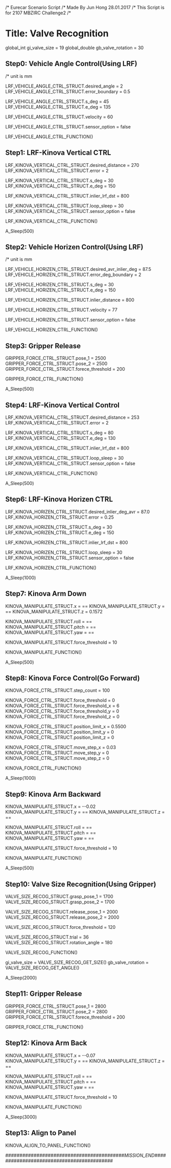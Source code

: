 /* Eurecar Scenario Script 
/* Made By Jun Hong 28.01.2017
/* This Script is for 2107 MBZIRC Challenge2
/*

# Title: Valve Recognition

global_int gi_valve_size = 19
global_double gb_valve_rotation = 30

## Step0: Vehicle Angle Control(Using LRF)
/* unit is mm

LRF_VEHICLE_ANGLE_CTRL_STRUCT.desired_angle = 2
LRF_VEHICLE_ANGLE_CTRL_STRUCT.error_boundary = 0.5

LRF_VEHICLE_ANGLE_CTRL_STRUCT.s_deg = 45
LRF_VEHICLE_ANGLE_CTRL_STRUCT.e_deg = 135

LRF_VEHICLE_ANGLE_CTRL_STRUCT.velocity = 60

LRF_VEHICLE_ANGLE_CTRL_STRUCT.sensor_option = false

LRF_VEHICLE_ANGLE_CTRL_FUNCTION()

## Step1: LRF-Kinova Vertical CTRL

LRF_KINOVA_VERTICAL_CTRL_STRUCT.desired_distance = 270
LRF_KINOVA_VERTICAL_CTRL_STRUCT.error = 2

LRF_KINOVA_VERTICAL_CTRL_STRUCT.s_deg = 30
LRF_KINOVA_VERTICAL_CTRL_STRUCT.e_deg = 150

LRF_KINOVA_VERTICAL_CTRL_STRUCT.inlier_lrf_dst = 800

LRF_KINOVA_VERTICAL_CTRL_STRUCT.loop_sleep = 30
LRF_KINOVA_VERTICAL_CTRL_STRUCT.sensor_option = false

LRF_KINOVA_VERTICAL_CTRL_FUNCTION()

A_Sleep(500)

## Step2: Vehicle Horizen Control(Using LRF)
/* unit is mm

LRF_VEHICLE_HORIZEN_CTRL_STRUCT.desired_avr_inlier_deg = 87.5
LRF_VEHICLE_HORIZEN_CTRL_STRUCT.error_deg_boundary = 2

LRF_VEHICLE_HORIZEN_CTRL_STRUCT.s_deg = 30
LRF_VEHICLE_HORIZEN_CTRL_STRUCT.e_deg = 150

LRF_VEHICLE_HORIZEN_CTRL_STRUCT.inlier_distance = 800


LRF_VEHICLE_HORIZEN_CTRL_STRUCT.velocity = 77

LRF_VEHICLE_HORIZEN_CTRL_STRUCT.sensor_option = false

LRF_VEHICLE_HORIZEN_CTRL_FUNCTION()

## Step3: Gripper Release

GRIPPER_FORCE_CTRL_STRUCT.pose_1 = 2500
GRIPPER_FORCE_CTRL_STRUCT.pose_2 = 2500
GRIPPER_FORCE_CTRL_STRUCT.forece_threshold = 200

GRIPPER_FORCE_CTRL_FUNCTION()

A_Sleep(500)

## Step4: LRF-Kinova Vertical Control

LRF_KINOVA_VERTICAL_CTRL_STRUCT.desired_distance = 253
LRF_KINOVA_VERTICAL_CTRL_STRUCT.error = 2

LRF_KINOVA_VERTICAL_CTRL_STRUCT.s_deg = 80
LRF_KINOVA_VERTICAL_CTRL_STRUCT.e_deg = 130

LRF_KINOVA_VERTICAL_CTRL_STRUCT.inlier_lrf_dst = 800

LRF_KINOVA_VERTICAL_CTRL_STRUCT.loop_sleep = 30
LRF_KINOVA_VERTICAL_CTRL_STRUCT.sensor_option = false

LRF_KINOVA_VERTICAL_CTRL_FUNCTION()

A_Sleep(500)

## Step6: LRF-Kinova Horizen CTRL

LRF_KINOVA_HORIZEN_CTRL_STRUCT.desired_inlier_deg_avr = 87.0
LRF_KINOVA_HORIZEN_CTRL_STRUCT.error = 0.25

LRF_KINOVA_HORIZEN_CTRL_STRUCT.s_deg = 30
LRF_KINOVA_HORIZEN_CTRL_STRUCT.e_deg = 150

LRF_KINOVA_HORIZEN_CTRL_STRUCT.inlier_lrf_dst = 800

LRF_KINOVA_HORIZEN_CTRL_STRUCT.loop_sleep = 30
LRF_KINOVA_HORIZEN_CTRL_STRUCT.sensor_option = false

LRF_KINOVA_HORIZEN_CTRL_FUNCTION()

A_Sleep(1000)

## Step7: Kinova Arm Down

KINOVA_MANIPULATE_STRUCT.x = ==
KINOVA_MANIPULATE_STRUCT.y = ==
KINOVA_MANIPULATE_STRUCT.z = 0.1572

KINOVA_MANIPULATE_STRUCT.roll = ==
KINOVA_MANIPULATE_STRUCT.pitch = ==
KINOVA_MANIPULATE_STRUCT.yaw = ==

KINOVA_MANIPULATE_STRUCT.force_threshold = 10

KINOVA_MANIPULATE_FUNCTION()

A_Sleep(500)

## Step8: Kinova Force Control(Go Forward)

KINOVA_FORCE_CTRL_STRUCT.step_count = 100

KINOVA_FORCE_CTRL_STRUCT.force_threshold = 0
KINOVA_FORCE_CTRL_STRUCT.force_threshold_x = 6
KINOVA_FORCE_CTRL_STRUCT.force_threshold_y = 0
KINOVA_FORCE_CTRL_STRUCT.force_threshold_z = 0

KINOVA_FORCE_CTRL_STRUCT.position_limit_x = 0.5500
KINOVA_FORCE_CTRL_STRUCT.position_limit_y = 0
KINOVA_FORCE_CTRL_STRUCT.position_limit_z = 0

KINOVA_FORCE_CTRL_STRUCT.move_step_x = 0.03
KINOVA_FORCE_CTRL_STRUCT.move_step_y = 0
KINOVA_FORCE_CTRL_STRUCT.move_step_z = 0

KINOVA_FORCE_CTRL_FUNCTION()

A_Sleep(1000)

## Step9: Kinova Arm Backward

KINOVA_MANIPULATE_STRUCT.x = --0.02
KINOVA_MANIPULATE_STRUCT.y = ==
KINOVA_MANIPULATE_STRUCT.z = ==

KINOVA_MANIPULATE_STRUCT.roll = ==
KINOVA_MANIPULATE_STRUCT.pitch = ==
KINOVA_MANIPULATE_STRUCT.yaw = ==

KINOVA_MANIPULATE_STRUCT.force_threshold = 10

KINOVA_MANIPULATE_FUNCTION()

A_Sleep(500)

## Step10: Valve Size Recognition(Using Gripper)

VALVE_SIZE_RECOG_STRUCT.grasp_pose_1 = 1700
VALVE_SIZE_RECOG_STRUCT.grasp_pose_2 = 1700

VALVE_SIZE_RECOG_STRUCT.release_pose_1 = 2000
VALVE_SIZE_RECOG_STRUCT.release_pose_2 = 2000

VALVE_SIZE_RECOG_STRUCT.force_threshold = 120

VALVE_SIZE_RECOG_STRUCT.trial = 36
VALVE_SIZE_RECOG_STRUCT.rotation_angle = 180

VALVE_SIZE_RECOG_FUNCTION()

gi_valve_size     = VALVE_SIZE_RECOG_GET_SIZE()
gb_valve_rotation = VALVE_SIZE_RECOG_GET_ANGLE()

A_Sleep(2000)

## Step11: Gripper Release

GRIPPER_FORCE_CTRL_STRUCT.pose_1 = 2800
GRIPPER_FORCE_CTRL_STRUCT.pose_2 = 2800
GRIPPER_FORCE_CTRL_STRUCT.forece_threshold = 200

GRIPPER_FORCE_CTRL_FUNCTION()

## Step12: Kinova Arm Back

KINOVA_MANIPULATE_STRUCT.x = --0.07
KINOVA_MANIPULATE_STRUCT.y = ==
KINOVA_MANIPULATE_STRUCT.z = ==

KINOVA_MANIPULATE_STRUCT.roll = ==
KINOVA_MANIPULATE_STRUCT.pitch = ==
KINOVA_MANIPULATE_STRUCT.yaw = ==

KINOVA_MANIPULATE_STRUCT.force_threshold = 10

KINOVA_MANIPULATE_FUNCTION()

A_Sleep(3000)

## Step13: Align to Panel

KINOVA_ALIGN_TO_PANEL_FUNCTION()

##########################################_MISSION_END_##########################################
